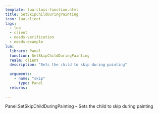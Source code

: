 ```yaml
---
template: lua-class-function.html
title: SetSkipChildDuringPainting
icon: lua-client
tags:
  - lua
  - client
  - needs-verification
  - needs-example
lua:
  library: Panel
  function: SetSkipChildDuringPainting
  realm: client
  description: "Sets the child to skip during painting"
  
  arguments:
    - name: "skip"
      type: Panel
  returns:
    
---
```


<div class="lua__search__keywords">
Panel:SetSkipChildDuringPainting &#x2013; Sets the child to skip during painting
</div>

